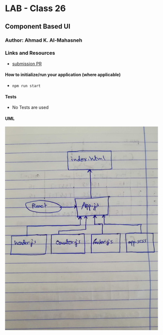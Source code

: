 # LAB - Class 26

## Component Based UI

### Author: Ahmad K. Al-Mahasneh

### Links and Resources

- [submission PR](https://github.com/401-advanced-javascript-AhmadK/component-based-UI/pull/1)

#### How to initialize/run your application (where applicable)

- `npm run start`

#### Tests

- No Tests are used

#### UML

![component-based-UI](assets/component-based-UI.jpg)